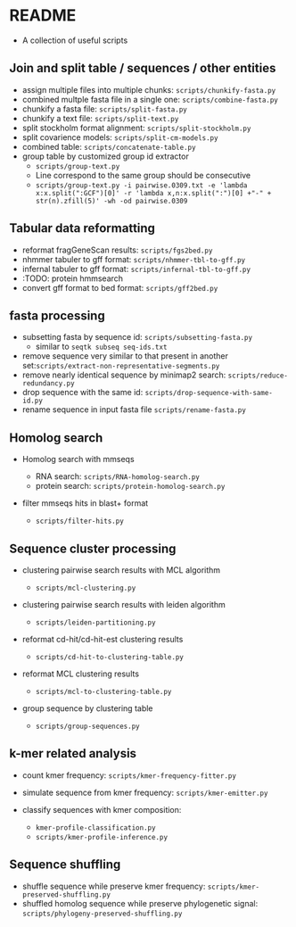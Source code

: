 # README

- A collection of useful scripts

## Join and split table / sequences / other entities

- assign multiple files into multiple chunks: `scripts/chunkify-fasta.py`  
- combined multple fasta file in a single one: `scripts/combine-fasta.py`  
- chunkify a fasta file: `scripts/split-fasta.py`  
- chunkify a text file: `scripts/split-text.py`
- split stockholm format alignment: `scripts/split-stockholm.py`
- split covarience models: `scripts/split-cm-models.py`
- combined table: `scripts/concatenate-table.py`
- group table by customized group id extractor
  - `scripts/group-text.py`
  - Line correspond to the same group should be consecutive
  - `scripts/group-text.py -i pairwise.0309.txt -e 'lambda x:x.split(":GCF")[0]' -r 'lambda x,n:x.split(":")[0] +"-" + str(n).zfill(5)' -wh -od pairwise.0309`

## Tabular data reformatting
- reformat fragGeneScan results: `scripts/fgs2bed.py` 
- nhmmer tabuler to gff format: `scripts/nhmmer-tbl-to-gff.py`
- infernal tabuler to gff format: `scripts/infernal-tbl-to-gff.py`
- :TODO: protein hmmsearch
- convert gff format to bed format: `scripts/gff2bed.py`


## fasta processing
- subsetting fasta by sequence id: `scripts/subsetting-fasta.py`
  - similar to `seqtk subseq seq-ids.txt`
- remove sequence very similar to that present in another set:`scripts/extract-non-representative-segments.py`
- remove nearly identical sequence by minimap2 search: `scripts/reduce-redundancy.py`
- drop sequence with the same id: `scripts/drop-sequence-with-same-id.py`
- rename sequence in input fasta file `scripts/rename-fasta.py`

## Homolog search
- Homolog search with mmseqs
  - RNA search: `scripts/RNA-homolog-search.py`
  - protein search: `scripts/protein-homolog-search.py`

- filter mmseqs hits in blast+ format
  - `scripts/filter-hits.py`

## Sequence cluster processing

- clustering pairwise search results with MCL algorithm
  - `scripts/mcl-clustering.py`
 
- clustering pairwise search results with leiden algorithm
  - `scripts/leiden-partitioning.py`
 
- reformat cd-hit/cd-hit-est clustering results
  - `scripts/cd-hit-to-clustering-table.py`
 
- reformat MCL clustering results
  - `scripts/mcl-to-clustering-table.py`

- group sequence by clustering table
  - `scripts/group-sequences.py`
 

## k-mer related analysis

- count kmer frequency: `scripts/kmer-frequency-fitter.py`
- simulate sequence from kmer frequency: `scripts/kmer-emitter.py`

- classify sequences with kmer composition: 
  - `kmer-profile-classification.py`
  - `scripts/kmer-profile-inference.py`
 
## Sequence shuffling
- shuffle sequence while preserve kmer frequency: `scripts/kmer-preserved-shuffling.py`
- shuffled homolog sequence while preserve phylogenetic signal: `scripts/phylogeny-preserved-shuffling.py`


